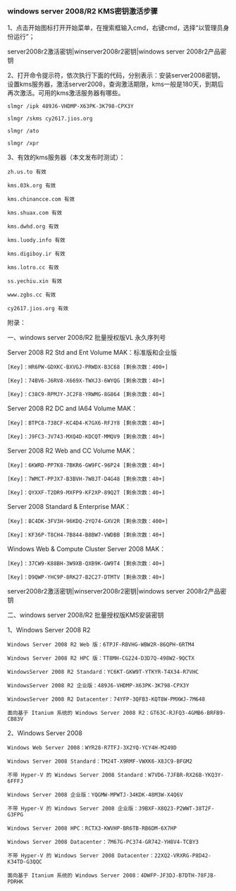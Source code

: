 
### windows server 2008/R2 KMS密钥激活步骤 ###

1、点击开始图标打开开始菜单，在搜索框输入cmd，右键cmd，选择“以管理员身份运行”；

server2008r2激活密钥|winserver2008r2密钥|windows server 2008r2产品密钥

2、打开命令提示符，依次执行下面的代码，分别表示：安装server2008密钥，设置kms服务器，激活server2008，查询激活期限，kms一般是180天，到期后再次激活。可用的kms激活服务器有哪些。

    slmgr /ipk 489J6-VHDMP-X63PK-3K798-CPX3Y
    
    slmgr /skms cy2617.jios.org
    
    slmgr /ato
    
    slmgr /xpr

3、有效的kms服务器（本文发布时测试）：

    zh.us.to 有效
    
    kms.03k.org 有效
    
    kms.chinancce.com 有效
    
    kms.shuax.com 有效
    
    kms.dwhd.org 有效
    
    kms.luody.info 有效
    
    kms.digiboy.ir 有效
    
    kms.lotro.cc 有效
    
    ss.yechiu.xin 有效
    
    www.zgbs.cc 有效
    
    cy2617.jios.org 有效

附录：

一、windows server 2008/R2 批量授权版VL 永久序列号

Server 2008 R2 Std and Ent Volume MAK：标准版和企业版

    [Key]：HR6PW-GDXKC-BXVGJ-PRWDX-B3C68 [剩余次数：400+]
    
    [Key]：74BV6-J6RV8-X669X-TWXJ3-6WYQG [剩余次数：40+]
    
    [Key]：C38C9-RPMJY-JC2F8-YRWMG-8G864 [剩余次数：40+]


Server 2008 R2 DC and IA64 Volume MAK：

    [Key]：BTPC8-738CF-KC4D4-K7GX6-RFJY8 [剩余次数：40+]
    
    [Key]：J9FC3-JV743-MXQ4D-KDCQT-MMQV9 [剩余次数：40+]


Server 2008 R2 Web and CC Volume MAK：

    [Key]：6KWRD-PP7K8-7BKR6-GW9FC-96P24 [剩余次数：40+]
    
    [Key]：7WMCT-PPJX7-B3BVH-7W8JT-D4G48 [剩余次数：40+]
    
    [Key]：QYXXF-T2DR9-MXFP9-KF2XP-89Q2T [剩余次数：40+]


Server 2008 Standard & Enterprise MAK：

    [Key]：BC4DK-3FV3H-96KDQ-2YQ74-GXV2R [剩余次数：400+]
    
    [Key]：KF36P-T8CH4-7B844-B8BW7-VWDBB [剩余次数：40+]


Windows Web & Compute Cluster Server 2008 MAK：

    [Key]：37CW9-K88BH-3W9XB-QXB9K-GW9T4 [剩余次数：40+]
    
    [Key]：D9QWP-YHC9P-8RK27-B2C27-DTMTV [剩余次数：40+]

server2008r2激活密钥|winserver2008r2密钥|windows server 2008r2产品密钥

二、windows server 2008/R2 批量授权版KMS安装密钥

1、Windows Server 2008 R2

    Windows Server 2008 R2 Web 版：6TPJF-RBVHG-WBW2R-86QPH-6RTM4
    
    Windows Server 2008 R2 HPC 版：TT8MH-CG224-D3D7Q-498W2-9QCTX
    
    WindowsServer 2008 R2 Standard：YC6KT-GKW9T-YTKYR-T4X34-R7VHC
    
    WindowsServer 2008 R2 企业版：489J6-VHDMP-X63PK-3K798-CPX3Y
    
    WindowsServer 2008 R2 Datacenter：74YFP-3QFB3-KQT8W-PMXWJ-7M648
    
    面向基于 Itanium 系统的 Windows Server 2008 R2：GT63C-RJFQ3-4GMB6-BRFB9-CB83V


2、Windows Server 2008

    Windows Web Server 2008：WYR28-R7TFJ-3X2YQ-YCY4H-M249D
    
    Windows Server 2008 Standard：TM24T-X9RMF-VWXK6-X8JC9-BFGM2
    
    不带 Hyper-V 的 Windows Server 2008 Standard：W7VD6-7JFBR-RX26B-YKQ3Y-6FFFJ
    
    Windows Server 2008 企业版：YQGMW-MPWTJ-34KDK-48M3W-X4Q6V
    
    不带 Hyper-V 的 Windows Server 2008 企业版：39BXF-X8Q23-P2WWT-38T2F-G3FPG
    
    Windows Server 2008 HPC：RCTX3-KWVHP-BR6TB-RB6DM-6X7HP
    
    Windows Server 2008 Datacenter：7M67G-PC374-GR742-YH8V4-TCBY3
    
    不带 Hyper-V 的 Windows Server 2008 Datacenter：22XQ2-VRXRG-P8D42-K34TD-G3QQC
    
    面向基于 Itanium 系统的 Windows Server 2008：4DWFP-JF3DJ-B7DTH-78FJB-PDRHK